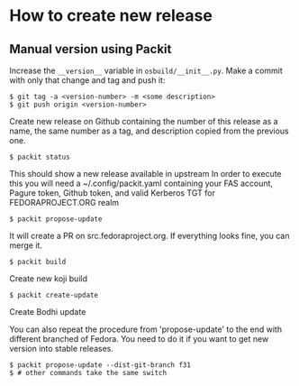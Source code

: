 # How to create new release

## Manual version using Packit

Increase the `__version__` variable in `osbuild/__init__.py`. Make a commit
with only that change and tag and push it:
```
$ git tag -a <version-number> -m <some description>
$ git push origin <version-number>
```

Create new release on Github containing the number of this release as a
name, the same number as a tag, and description copied from the previous
one.

```
$ packit status
```
This should show a new release available in upstream
In order to execute this you will need a ~/.config/packit.yaml containing
your FAS account, Pagure token, Github token, and valid Kerberos TGT for
FEDORAPROJECT.ORG realm
```
$ packit propose-update
```
It will create a PR on src.fedoraproject.org.
If everything looks fine, you can merge it.
```
$ packit build
```
Create new koji build
```
$ packit create-update
```
Create Bodhi update


You can also repeat the procedure from 'propose-update' to the end with
different branched of Fedora. You need to do it if you want to get new
version into stable releases.
```
$ packit propose-update --dist-git-branch f31
$ # other commands take the same switch
```

